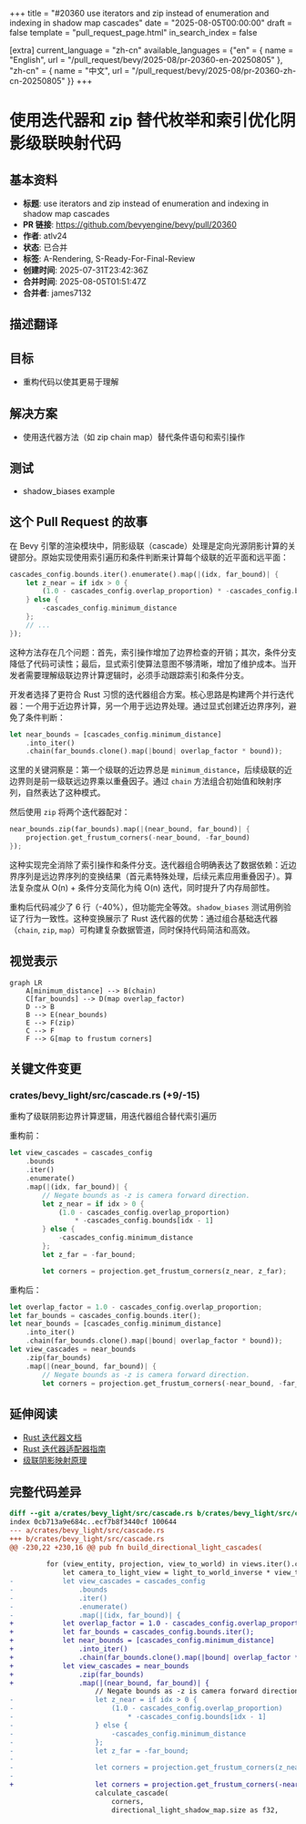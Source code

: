 +++
title = "#20360 use iterators and zip instead of enumeration and indexing in shadow map cascades"
date = "2025-08-05T00:00:00"
draft = false
template = "pull_request_page.html"
in_search_index = false

[extra]
current_language = "zh-cn"
available_languages = {"en" = { name = "English", url = "/pull_request/bevy/2025-08/pr-20360-en-20250805" }, "zh-cn" = { name = "中文", url = "/pull_request/bevy/2025-08/pr-20360-zh-cn-20250805" }}
+++

# 使用迭代器和 zip 替代枚举和索引优化阴影级联映射代码

## 基本资料
- **标题**: use iterators and zip instead of enumeration and indexing in shadow map cascades
- **PR 链接**: https://github.com/bevyengine/bevy/pull/20360
- **作者**: atlv24
- **状态**: 已合并
- **标签**: A-Rendering, S-Ready-For-Final-Review
- **创建时间**: 2025-07-31T23:42:36Z
- **合并时间**: 2025-08-05T01:51:47Z
- **合并者**: james7132

## 描述翻译
## 目标
- 重构代码以使其更易于理解

## 解决方案
- 使用迭代器方法（如 zip chain map）替代条件语句和索引操作

## 测试
- shadow_biases example

## 这个 Pull Request 的故事

在 Bevy 引擎的渲染模块中，阴影级联（cascade）处理是定向光源阴影计算的关键部分。原始实现使用索引遍历和条件判断来计算每个级联的近平面和远平面：

```rust
cascades_config.bounds.iter().enumerate().map(|(idx, far_bound)| {
    let z_near = if idx > 0 {
        (1.0 - cascades_config.overlap_proportion) * -cascades_config.bounds[idx - 1]
    } else {
        -cascades_config.minimum_distance
    };
    // ...
});
```

这种方法存在几个问题：首先，索引操作增加了边界检查的开销；其次，条件分支降低了代码可读性；最后，显式索引使算法意图不够清晰，增加了维护成本。当开发者需要理解级联边界计算逻辑时，必须手动跟踪索引和条件分支。

开发者选择了更符合 Rust 习惯的迭代器组合方案。核心思路是构建两个并行迭代器：一个用于近边界计算，另一个用于远边界处理。通过显式创建近边界序列，避免了条件判断：

```rust
let near_bounds = [cascades_config.minimum_distance]
    .into_iter()
    .chain(far_bounds.clone().map(|bound| overlap_factor * bound));
```

这里的关键洞察是：第一个级联的近边界总是 `minimum_distance`，后续级联的近边界则是前一级联远边界乘以重叠因子。通过 `chain` 方法组合初始值和映射序列，自然表达了这种模式。

然后使用 `zip` 将两个迭代器配对：

```rust
near_bounds.zip(far_bounds).map(|(near_bound, far_bound)| {
    projection.get_frustum_corners(-near_bound, -far_bound)
});
```

这种实现完全消除了索引操作和条件分支。迭代器组合明确表达了数据依赖：近边界序列是远边界序列的变换结果（首元素特殊处理，后续元素应用重叠因子）。算法复杂度从 O(n) + 条件分支简化为纯 O(n) 迭代，同时提升了内存局部性。

重构后代码减少了 6 行（-40%），但功能完全等效。`shadow_biases` 测试用例验证了行为一致性。这种变换展示了 Rust 迭代器的优势：通过组合基础迭代器（`chain`, `zip`, `map`）可构建复杂数据管道，同时保持代码简洁和高效。

## 视觉表示

```mermaid
graph LR
    A[minimum_distance] --> B(chain)
    C[far_bounds] --> D(map overlap_factor)
    D --> B
    B --> E(near_bounds)
    E --> F(zip)
    C --> F
    F --> G[map to frustum corners]
```

## 关键文件变更

### crates/bevy_light/src/cascade.rs (+9/-15)
重构了级联阴影边界计算逻辑，用迭代器组合替代索引遍历

重构前：
```rust
let view_cascades = cascades_config
    .bounds
    .iter()
    .enumerate()
    .map(|(idx, far_bound)| {
        // Negate bounds as -z is camera forward direction.
        let z_near = if idx > 0 {
            (1.0 - cascades_config.overlap_proportion)
                * -cascades_config.bounds[idx - 1]
        } else {
            -cascades_config.minimum_distance
        };
        let z_far = -far_bound;

        let corners = projection.get_frustum_corners(z_near, z_far);
```

重构后：
```rust
let overlap_factor = 1.0 - cascades_config.overlap_proportion;
let far_bounds = cascades_config.bounds.iter();
let near_bounds = [cascades_config.minimum_distance]
    .into_iter()
    .chain(far_bounds.clone().map(|bound| overlap_factor * bound));
let view_cascades = near_bounds
    .zip(far_bounds)
    .map(|(near_bound, far_bound)| {
        // Negate bounds as -z is camera forward direction.
        let corners = projection.get_frustum_corners(-near_bound, -far_bound);
```

## 延伸阅读
- [Rust 迭代器文档](https://doc.rust-lang.org/std/iter/index.html)
- [Rust 迭代器适配器指南](https://doc.rust-lang.org/std/iter/trait.Iterator.html)
- [级联阴影映射原理](https://learn.microsoft.com/en-us/windows/win32/dxtecharts/cascaded-shadow-maps)

## 完整代码差异
```diff
diff --git a/crates/bevy_light/src/cascade.rs b/crates/bevy_light/src/cascade.rs
index 0cb713a9e684c..ecf7b8f3440cf 100644
--- a/crates/bevy_light/src/cascade.rs
+++ b/crates/bevy_light/src/cascade.rs
@@ -230,22 +230,16 @@ pub fn build_directional_light_cascades(
 
         for (view_entity, projection, view_to_world) in views.iter().copied() {
             let camera_to_light_view = light_to_world_inverse * view_to_world;
-            let view_cascades = cascades_config
-                .bounds
-                .iter()
-                .enumerate()
-                .map(|(idx, far_bound)| {
+            let overlap_factor = 1.0 - cascades_config.overlap_proportion;
+            let far_bounds = cascades_config.bounds.iter();
+            let near_bounds = [cascades_config.minimum_distance]
+                .into_iter()
+                .chain(far_bounds.clone().map(|bound| overlap_factor * bound));
+            let view_cascades = near_bounds
+                .zip(far_bounds)
+                .map(|(near_bound, far_bound)| {
                     // Negate bounds as -z is camera forward direction.
-                    let z_near = if idx > 0 {
-                        (1.0 - cascades_config.overlap_proportion)
-                            * -cascades_config.bounds[idx - 1]
-                    } else {
-                        -cascades_config.minimum_distance
-                    };
-                    let z_far = -far_bound;
-
-                    let corners = projection.get_frustum_corners(z_near, z_far);
-
+                    let corners = projection.get_frustum_corners(-near_bound, -far_bound);
                     calculate_cascade(
                         corners,
                         directional_light_shadow_map.size as f32,
```